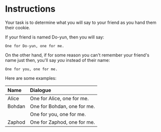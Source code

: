 # Instructions

Your task is to determine what you will say to your friend as you hand them their cookie.

If your friend is named Do-yun, then you will say:

```text
One for Do-yun, one for me.
```

On the other hand, if for some reason you can't remember your friend's name just then, you'll say _you_ instead of their name:

```text
One for you, one for me.
```

Here are some examples:

|Name    |Dialogue
|:-------|:------------------
|Alice   |One for Alice, one for me.
|Bohdan  |One for Bohdan, one for me.
|        |One for you, one for me.
|Zaphod  |One for Zaphod, one for me.
